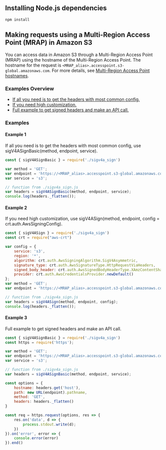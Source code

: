 ## Installing Node.js dependencies

```npm install```

## Making requests using a Multi-Region Access Point (MRAP) in Amazon S3

You can access data in Amazon S3 through a Multi-Region Access Point (MRAP) using the hostname of the Multi-Region Access Point.
The hostname for the request is `<MRAP_alias>.accesspoint.s3-global.amazonaws.com`. For more details, see [Multi-Region Access Point hostnames](https://docs.aws.amazon.com/AmazonS3/latest/userguide/MultiRegionAccessPointRequests.html#MultiRegionAccessPointHostname).

### Examples Overview
- [If all you need is to get the headers with most common config.](#Example-1)
- [If you need high customization.](#Example-2)
- [Full example to get signed headers and make an API call.](#Example-3)

### Examples

#### Example 1
If all you need is to get the headers with most common config, use sigV4ASignBasic(method, endpoint, service).

```js
const { sigV4ASignBasic } = require('./sigv4a_sign')

var method = 'GET';
var endpoint = 'https://<MRAP_alias>.accesspoint.s3-global.amazonaws.com/<s3-object-key>';
var service = 's3';

// function from ./sigv4a_sign.js
var headers = sigV4ASignBasic(method, endpoint, service);
console.log(headers._flatten());
```

#### Example 2
If you need high customization, use sigV4ASign(method, endpoint, config = crt.auth.AwsSigningConfig).

```js
const { sigV4ASign } = require('./sigv4a_sign')
const crt = require("aws-crt")

var config = {
    service: 's3',
    region: '*',
    algorithm: crt.auth.AwsSigningAlgorithm.SigV4Asymmetric,
    signature_type: crt.auth.AwsSignatureType.HttpRequestViaHeaders,
    signed_body_header: crt.auth.AwsSignedBodyHeaderType.XAmzContentSha256,
    provider: crt.auth.AwsCredentialsProvider.newDefault()
};
var method = 'GET';
var endpoint = 'https://<MRAP_alias>.accesspoint.s3-global.amazonaws.com/<s3-object-key>';

// function from ./sigv4a_sign.js
var headers = sigV4ASign(method, endpoint, config);
console.log(headers._flatten());
```

#### Example 3
Full example to get signed headers and make an API call.

```js
const { sigV4ASignBasic } = require('./sigv4a_sign')
const https = require('https');

var method = 'GET';
var endpoint = 'https://<MRAP_alias>.accesspoint.s3-global.amazonaws.com/<s3-object-key>';
var service = 's3';

// function from ./sigv4a_sign.js
var headers = sigV4ASignBasic(method, endpoint, service);

const options = {
    hostname: headers.get('host'),
    path: new URL(endpoint).pathname,
    method: 'GET',
    headers: headers._flatten()
}

const req = https.request(options, res => {
    res.on('data', d => {
        process.stdout.write(d);
    })
}).on('error', error => {
    console.error(error)
}).end()
```
